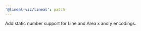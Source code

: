 ```yaml
---
'@lineal-viz/lineal': patch
---
```


Add static number support for Line and Area x and y encodings.
